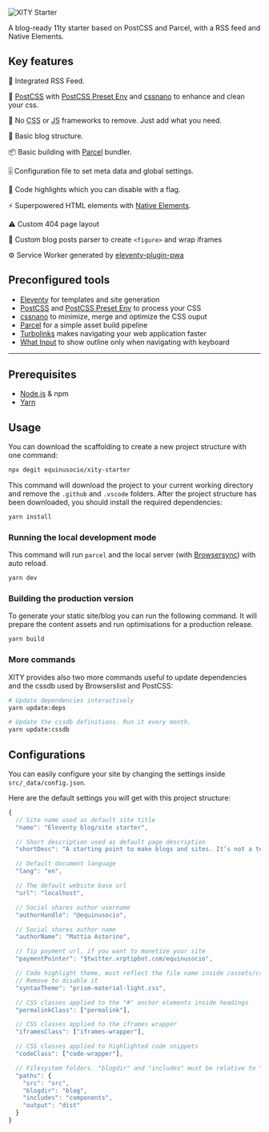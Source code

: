 ![XITY Starter](https://repository-images.githubusercontent.com/234711727/fbefa980-45e0-11ea-8f4e-1250f14a82a5)

A blog-ready 11ty starter based on PostCSS and Parcel, with a RSS feed and Native Elements.

## Key features

📰 Integrated RSS Feed.

💅 [PostCSS][] with [PostCSS Preset Env][] and [cssnano][] to enhance and clean your css.

🏅 No <abbr title="Cascading Style Sheets">CSS</abbr> or <abbr title="JavaScript">JS</abbr> frameworks to remove. Just add what you need.

📝 Basic blog structure.

📦 Basic building with [Parcel][] bundler.

🎚 Configuration file to set meta data and global settings.

🎨 Code highlights which you can disable with a flag.

⚡️ Superpowered HTML elements with [Native Elements][].

⚠️ Custom 404 page layout

🤖 Custom blog posts parser to create `<figure>` and wrap iframes

⚙️ Service Worker generated by [eleventy-plugin-pwa][]

## Preconfigured tools

- [Eleventy][] for templates and site generation
- [PostCSS][] and [PostCSS Preset Env][] to process your CSS
- [cssnano][] to minimize, merge and optimize the CSS ouput
- [Parcel][] for a simple asset build pipeline
- [Turbolinks][] makes navigating your web application faster
- [What Input][] to show outline only when navigating with keyboard

[eleventy]: https://11ty.dev 'Static site generator'
[postcss]: https://postcss.org 'A tool for transforming CSS with JavaScript'
[postcss preset env]: https://preset-env.cssdb.org 'Use tomorrow’s CSS today'
[cssnano]: https://cssnano.co 'A modular minifier based on the PostCSS ecosystem'
[parcel]: https://parceljs.org 'Web application bundler'
[turbolinks]: https://github.com/turbolinks/turbolinks
[what input]: https://github.com/ten1seven/what-input 'A global utility for tracking the current input method'
[native elements]: https://native-elements.dev
[eleventy-plugin-pwa]: https://github.com/okitavera/eleventy-plugin-pwa 'An Eleventy plugin to generate service worker'
[browsersync]: https://www.npmjs.com/package/browser-sync 'Time-saving synchronised browser testing'
[node.js]: https://nodejs.org/
[yarn]: https://yarnpkg.com/ 'Package Manager'

---

## Prerequisites

- [Node.js][] & npm
- [Yarn][]

## Usage

You can download the scaffolding to create a new project structure with one command:

```bash
npx degit equinusocio/xity-starter
```

This command will download the project to your current working directory and remove the `.github` and `.vscode` folders. After the project structure has been downloaded, you should install the required dependencies:

```bash
yarn install
```

### Running the local development mode

This command will run `parcel` and the local server (with [Browsersync][]) with auto reload.

```bash
yarn dev
```

### Building the production version

To generate your static site/blog you can run the following command. It will prepare the content assets and run optimisations for a production release.

```bash
yarn build
```

### More commands

XITY provides also two more commands useful to update dependencies and the cssdb used by Browserslist and PostCSS:

```bash
# Update dependencies interactively
yarn update:deps

# Update the cssdb definitions. Run it every month.
yarn update:cssdb
```

## Configurations

You can easily configure your site by changing the settings inside `src/_data/config.json`.

Here are the default settings you will get with this project structure:

```js
{
  // Site name used as default site title
  "name": "Eleventy blog/site starter",

  // Short description used as default page description
  "shortDesc": "A starting point to make blogs and sites. It’s not a template.",

  // Default document language
  "lang": "en",

  // The default website base url
  "url": "localhost",

  // Social shares author username
  "authorHandle": "@equinusocio",

  // Social shares author name
  "authorName": "Mattia Astorino",

  // Tip payment url, if you want to monetize your site
  "paymentPointer": "$twitter.xrptipbot.com/equinusocio",

  // Code highlight theme, must reflect the file name inside /assets/css.
  // Remove to disable it
  "syntaxTheme": "prism-material-light.css",

  // CSS classes applied to the "#" anchor elements inside headings
  "permalinkClass": ["permalink"],

  // CSS classes applied to the iframes wrapper
  "iframesClass": ["iframes-wrapper"],

  // CSS classes applied to highlighted code snippets
  "codeClass": ["code-wrapper"],

  // Filesystem folders. "blogdir" and "includes" must be relative to "src"
  "paths": {
    "src": "src",
    "blogdir": "blog",
    "includes": "components",
    "output": "dist"
  }
}
```
